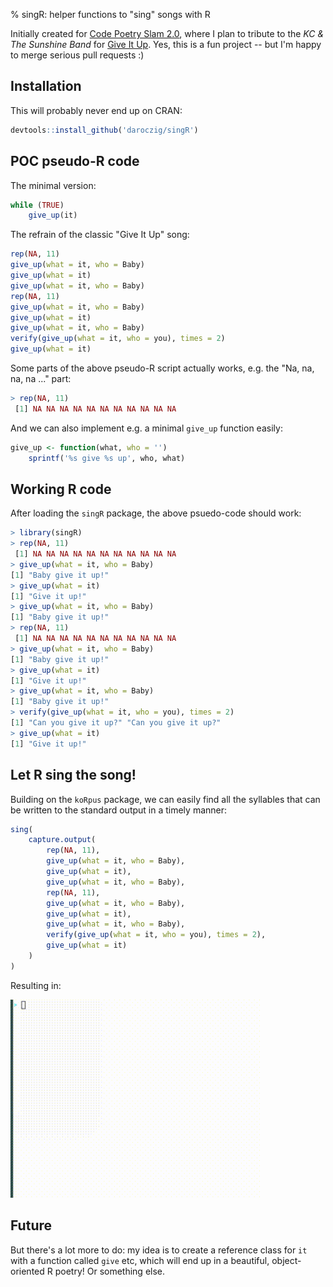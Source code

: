 % singR: helper functions to "sing" songs with R

Initially created for [Code Poetry Slam 2.0](http://stanford.edu/~mkagen/codepoetryslam/), where I plan to tribute to the *KC & The Sunshine Band* for [Give It Up](http://www.metrolyrics.com/give-it-up-lyrics-kc-and-the-sunshine-band.html). Yes, this is a fun project -- but I'm happy to merge serious pull requests :)

## Installation

This will probably never end up on CRAN:

```r
devtools::install_github('daroczig/singR')
```

## POC pseudo-R code

The minimal version:

```r
while (TRUE)
    give_up(it)
```

The refrain of the classic "Give It Up" song:

```r
rep(NA, 11)
give_up(what = it, who = Baby)
give_up(what = it)
give_up(what = it, who = Baby)
rep(NA, 11)
give_up(what = it, who = Baby)
give_up(what = it)
give_up(what = it, who = Baby)
verify(give_up(what = it, who = you), times = 2)
give_up(what = it)
```

Some parts of the above pseudo-R script actually works, e.g. the "Na, na, na, na ..." part:

```r
> rep(NA, 11)
 [1] NA NA NA NA NA NA NA NA NA NA NA
```

And we can also implement e.g. a minimal `give_up` function easily:

```r
give_up <- function(what, who = '')
	sprintf('%s give %s up', who, what)
```

## Working R code

After loading the `singR` package, the above psuedo-code should work:

```r
> library(singR)
> rep(NA, 11)
 [1] NA NA NA NA NA NA NA NA NA NA NA
> give_up(what = it, who = Baby)
[1] "Baby give it up!"
> give_up(what = it)
[1] "Give it up!"
> give_up(what = it, who = Baby)
[1] "Baby give it up!"
> rep(NA, 11)
 [1] NA NA NA NA NA NA NA NA NA NA NA
> give_up(what = it, who = Baby)
[1] "Baby give it up!"
> give_up(what = it)
[1] "Give it up!"
> give_up(what = it, who = Baby)
[1] "Baby give it up!"
> verify(give_up(what = it, who = you), times = 2)
[1] "Can you give it up?" "Can you give it up?"
> give_up(what = it)
[1] "Give it up!"
```

## Let R sing the song!

Building on the `koRpus` package, we can easily find all the syllables that can be written to the standard output in a timely manner:

```r
sing(
    capture.output(
        rep(NA, 11),
        give_up(what = it, who = Baby),
        give_up(what = it),
        give_up(what = it, who = Baby),
        rep(NA, 11),
        give_up(what = it, who = Baby),
        give_up(what = it),
        give_up(what = it, who = Baby),
        verify(give_up(what = it, who = you), times = 2),
        give_up(what = it)
    )
)
```

Resulting in:

<img src="demo.gif" width="400px"/>

## Future

But there's a lot more to do: my idea is to create a reference class for `it` with a function called `give` etc, which will end up in a beautiful, object-oriented R poetry! Or something else.
